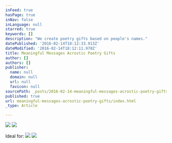 ```yaml
---
inFeed: true
hasPage: true
inNav: false
inLanguage: null
starred: true
keywords: []
description: "We create poetry gifts based on people's names."
datePublished: '2016-02-14T18:12:33.913Z'
dateModified: '2016-02-14T18:12:11.978Z'
title: Meaningful Messages Acrostic Poetry Gifts
author: []
authors: []
publisher:
  name: null
  domain: null
  url: null
  favicon: null
sourcePath: _posts/2016-02-14-meaningful-messages-acrostic-poetry-gifts.md
published: true
url: meaningful-messages-acrostic-poetry-gifts/index.html
_type: Article

---
```

![](https://the-grid-user-content.s3-us-west-2.amazonaws.com/c7123acc-7834-4e83-9a5a-20c221332807.JPG)
![](https://the-grid-user-content.s3-us-west-2.amazonaws.com/e3611542-d016-47f3-bd6b-d05bf80ce054.JPG)

Ideal for:
![](https://the-grid-user-content.s3-us-west-2.amazonaws.com/da9e581d-8db7-42b1-8165-bb6cab8d45c5.JPG)
![](https://the-grid-user-content.s3-us-west-2.amazonaws.com/50678df7-d5fd-454a-9268-251796a3dcde.JPG)